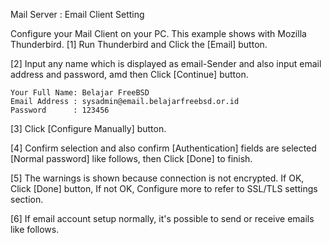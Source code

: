 Mail Server : Email Client Setting

Configure your Mail Client on your PC. This example shows with Mozilla Thunderbird.
[1]	Run Thunderbird and Click the [Email] button.

[2]	Input any name which is displayed as email-Sender and also input email address and password, amd then Click [Continue] button.
```
Your Full Name: Belajar FreeBSD
Email Address : sysadmin@email.belajarfreebsd.or.id
Password      : 123456
```
[3]	Click [Configure Manually] button.

[4]	Confirm selection and also confirm [Authentication] fields are selected [Normal password] like follows, then Click [Done] to finish.

[5]	The warnings is shown because connection is not encrypted. If OK, Click [Done] button, If not OK, Configure more to refer to SSL/TLS settings section.

[6]	If email account setup normally, it's possible to send or receive emails like follows.
